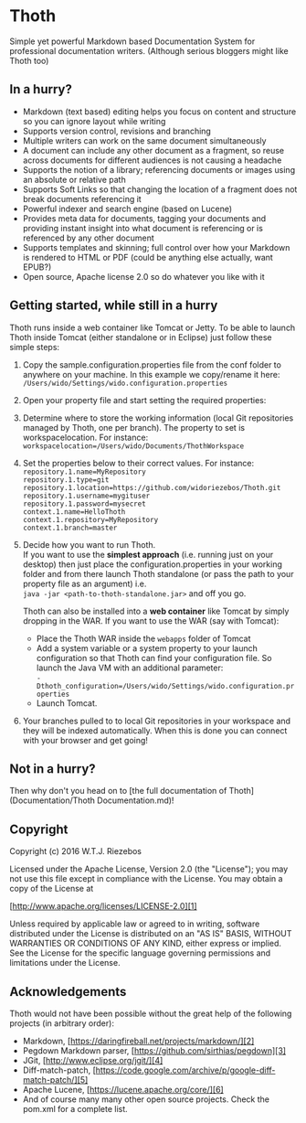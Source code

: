 # Thoth
Simple yet powerful Markdown based Documentation System for professional documentation writers. (Although serious bloggers might like Thoth too)

## In a hurry?
- Markdown (text based) editing helps you focus on content and structure so you can ignore layout while writing
- Supports version control, revisions and branching
- Multiple writers can work on the same document simultaneously
- A document can include any other document as a fragment, so reuse across documents for different audiences is not causing a headache
- Supports the notion of a library; referencing documents or images using an absolute or relative path
- Supports Soft Links so that changing the location of a fragment does not break documents referencing it
- Powerful indexer and search engine (based on Lucene)
- Provides meta data for documents, tagging your documents and providing instant insight into what document is referencing or is referenced by any other document
- Supports templates and skinning; full control over how your Markdown is rendered to HTML or PDF (could be anything else actually, want EPUB?)
- Open source, Apache license 2.0 so do whatever you like with it

## Getting started, while still in a hurry
Thoth runs inside a web container like Tomcat or Jetty. To be able to launch Thoth inside Tomcat (either standalone or in Eclipse) just follow these simple steps:

1. Copy the sample.configuration.properties file from the conf folder to anywhere on your machine. In this example we copy/rename it here: `/Users/wido/Settings/wido.configuration.properties`
2. Open your property file and start setting the required properties:
3. Determine where to store the working information (local Git repositories managed by Thoth, one per branch). The property to set is workspacelocation. For instance:  
	`workspacelocation=/Users/wido/Documents/ThothWorkspace`
4. Set the properties below to their correct values. For instance:  
	`repository.1.name=MyRepository`  
	`repository.1.type=git`  
	`repository.1.location=https://github.com/widoriezebos/Thoth.git`  
	`repository.1.username=mygituser`  
	`repository.1.password=mysecret`  
	`context.1.name=HelloThoth`  
	`context.1.repository=MyRepository`  
	`context.1.branch=master`
5. Decide how you want to run Thoth.  
	If you want to use the **simplest approach** (i.e. running just on your desktop) then just place the configuration.properties in your working folder and from there launch Thoth standalone (or pass the path to your property file as an argument) i.e.  
	`java -jar <path-to-thoth-standalone.jar>` and off you go.

	Thoth can also be installed into a **web container** like Tomcat by simply dropping in the WAR. If you want to use the WAR (say with Tomcat):
	- Place the Thoth WAR inside the `webapps` folder of Tomcat
	- Add a system variable or a system property to your launch configuration so that Thoth can find your configuration file. So launch the Java VM with an additional parameter:  
		`-Dthoth_configuration=/Users/wido/Settings/wido.configuration.properties`
	- Launch Tomcat.
6. Your branches pulled to to local Git repositories in your workspace and they will be indexed automatically. When this is done you can connect  
	with your browser and get going!

## Not in a hurry?
Then why don't you head on to [the full documentation of Thoth](Documentation/Thoth Documentation.md)!
## Copyright
Copyright (c) 2016 W.T.J. Riezebos

Licensed under the Apache License, Version 2.0 (the "License");
you may not use this file except in compliance with the License.
You may obtain a copy of the License at

[http://www.apache.org/licenses/LICENSE-2.0][1]

Unless required by applicable law or agreed to in writing, software
distributed under the License is distributed on an "AS IS" BASIS,
WITHOUT WARRANTIES OR CONDITIONS OF ANY KIND, either express or implied.
See the License for the specific language governing permissions and
limitations under the License.

## Acknowledgements
Thoth would not have been possible without the great help of the following projects (in arbitrary order):

- Markdown, [https://daringfireball.net/projects/markdown/][2]
- Pegdown Markdown parser, [https://github.com/sirthias/pegdown][3]
- JGit, [http://www.eclipse.org/jgit/][4]
- Diff-match-patch, [https://code.google.com/archive/p/google-diff-match-patch/][5]
- Apache Lucene, [https://lucene.apache.org/core/][6]
- And of course many many other open source projects. Check the pom.xml for a complete list. 

[1]:	http://www.apache.org/licenses/LICENSE-2.0
[2]:	https://daringfireball.net/projects/markdown/
[3]:	https://github.com/sirthias/pegdown
[4]:	http://www.eclipse.org/jgit/
[5]:	https://code.google.com/archive/p/google-diff-match-patch/
[6]:	https://lucene.apache.org/core/